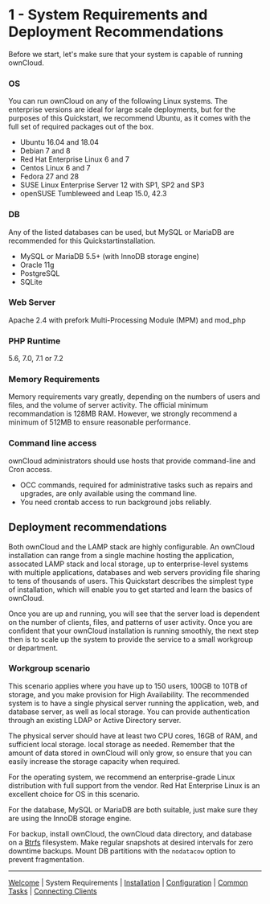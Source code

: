 # 1 - System Requirements and Deployment Recommendations

Before we start, let's make sure that your system is capable of running ownCloud.


### OS
You can run ownCloud on any of the following Linux systems. The enterprise versions are ideal for large scale deployments, but for the purposes of this Quickstart, we recommend Ubuntu, as it comes with the full set of required packages out of the box.
- Ubuntu 16.04 and 18.04
- Debian 7 and 8
- Red Hat Enterprise Linux 6 and 7
- Centos Linux 6 and 7
- Fedora 27 and 28
- SUSE Linux Enterprise Server 12 with SP1, SP2 and SP3
- openSUSE Tumbleweed and Leap 15.0, 42.3


### DB
Any of the listed databases can be used, but MySQL or MariaDB are recommended for this Quickstartinstallation.
- MySQL or MariaDB 5.5+ (with InnoDB storage engine)
- Oracle 11g
- PostgreSQL
- SQLite

### Web Server
Apache 2.4 with prefork Multi-Processing Module (MPM) and mod_php

### PHP Runtime
5.6, 7.0, 7.1 or 7.2

### Memory Requirements
Memory requirements vary greatly, depending on the numbers of users and files, and the volume of server activity. The official minimum recommandation is 128MB RAM. However, we strongly recommend a minimum of 512MB to ensure reasonable performance.

### Command line access
ownCloud administrators should use hosts that provide command-line and Cron access.
- OCC commands, required for administrative tasks such as repairs and upgrades, are only available using the command line.
- You need crontab access to run background jobs reliably. 

## Deployment recommendations
Both ownCloud and the LAMP stack are highly configurable. An ownCloud installation can range from a single machine hosting the application, assocated LAMP stack and local storage, up to enterprise-level systems with multiple applications, databases and web servers providing file sharing to tens of thousands of users. This Quickstart describes the simplest type of installation, which will enable you to get started and learn the basics of ownCloud.

Once you are up and running, you will see that the server load is dependent on the number of clients, files, and patterns of user activity. Once you are confident that your ownCloud installation is running smoothly, the next step then is to scale up the system to provide the service to a small workgroup or department.

### Workgroup scenario
This scenario applies where you have up to 150 users, 100GB to 10TB of storage, and you make provision for High Availability.
The recommended system is to have a single physical server running the application, web, and database server, as well as local storage. You can provide authentication through an existing LDAP or Active Directory server.

The physical server should have at least two CPU cores, 16GB of RAM, and sufficient local storage. local storage as needed. Remember that the amount of data stored in ownCloud will only grow, so ensure that you can easily increase the storage capacity when required.

For the operating system, we recommend an enterprise-grade Linux distribution with full support from the vendor. Red Hat Enterprise Linux is an excellent choice for OS in this scenario.

For the database, MySQL or MariaDB are both suitable, just make sure they are using the InnoDB storage engine.

For backup, install ownCloud, the ownCloud data directory, and database on a [Btrfs](https://en.wikipedia.org/wiki/Btrfs) filesystem. Make regular snapshots at desired intervals for zero downtime backups. Mount DB partitions with the `nodatacow` option to prevent fragmentation.









----
[Welcome](index.html) | System Requirements | [Installation](owncloud_qs_s2.html) | [Configuration](owncloud_qs_s3.html) | [Common Tasks](owncloud_qs_s4.html) | [Connecting Clients](owncloud_qs_s5.html)
